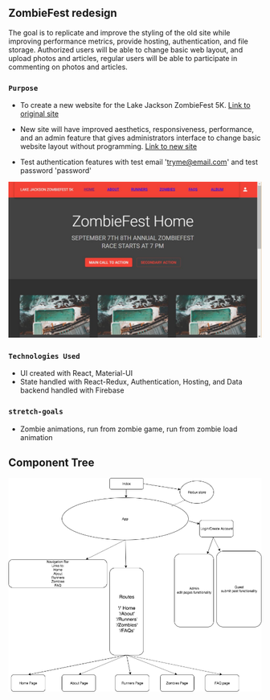 ## ZombieFest redesign
The goal is to replicate and improve the styling of the old site while improving performance metrics, provide hosting, authentication, and file storage. Authorized users will be able to change basic web layout, and upload photos and articles, regular users will be able to participate in commenting on photos and articles. 

### `Purpose`
- To create a new website for the Lake Jackson ZombieFest 5K. [Link to original site](https://zombiefest.org/)

- New site will have improved aesthetics, responsiveness, performance, and an admin feature that gives administrators interface to change basic website layout without programming. [Link to new site](https://zombiefestlj.firebaseapp.com/)
- Test authentication features with test email 'tryme@email.com' and test password 'password'


![image of home page after login and settings](appearance.JPG)
### `Technologies Used`
- UI created with React, Material-UI
- State handled with React-Redux, Authentication, Hosting, and Data backend handled with Firebase

### `stretch-goals`
- Zombie animations, run from zombie game, run from zombie load animation

## Component Tree

![image of component tree](capstone-component-tree.png)
